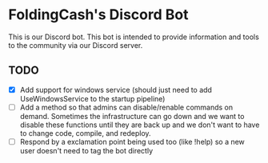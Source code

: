 # FoldingCash's Discord Bot

This is our Discord bot. This bot is intended to provide information and tools to the community via our Discord server.

## TODO

- [X] Add support for windows service (should just need to add UseWindowsService to the startup pipeline)
- [ ] Add a method so that admins can disable/renable commands on demand. Sometimes the infrastructure can go down and we want to disable these functions until they are back up and we don't want to have to change code, compile, and redeploy.
- [ ] Respond by a exclamation point being used too (like !help) so a new user doesn't need to tag the bot directly
